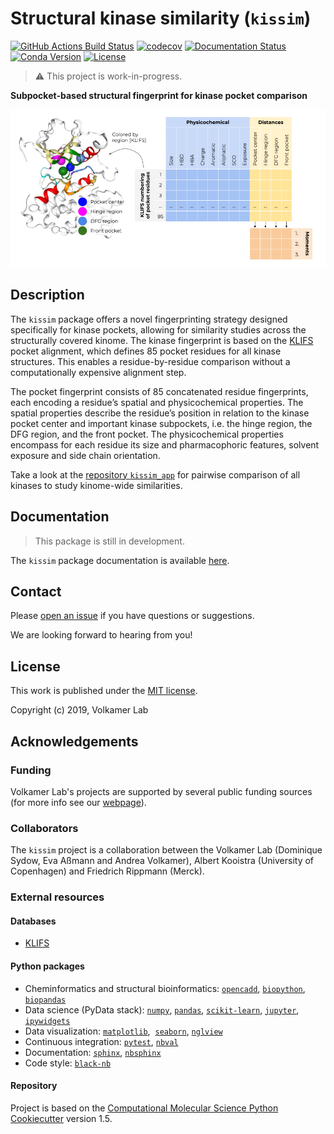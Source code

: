 Structural kinase similarity (`kissim`)
==============================

[//]: # (Badges)
[![GitHub Actions Build Status](https://github.com/volkamerlab/kissim/workflows/CI/badge.svg)](https://github.com/volkamerlab/kissim/actions?query=workflow%3ACI)
[![codecov](https://codecov.io/gh/volkamerlab/kissim/branch/main/graph/badge.svg)](https://codecov.io/gh/volkamerlab/kissim)
[![Documentation Status](https://readthedocs.org/projects/kissim/badge/?version=latest)](https://kissim.readthedocs.io/en/latest/?badge=latest)
[![Conda Version](https://img.shields.io/conda/vn/conda-forge/kissim.svg)](https://anaconda.org/conda-forge/kissim)
[![License](https://img.shields.io/badge/License-MIT-blue.svg)](https://opensource.org/licenses/MIT)

> ⚠ This project is work-in-progress.

**Subpocket-based structural fingerprint for kinase pocket comparison** 

![Subpocket-based structural fingerprint for kinase pockets](docs/_static/kissim_toc.png)

## Description

The `kissim` package offers a novel fingerprinting strategy designed specifically for kinase pockets, 
allowing for similarity studies across the structurally covered kinome. 
The kinase fingerprint is based on the [KLIFS](klifs.net/) pocket alignment, 
which defines 85 pocket residues for all kinase structures. 
This enables a residue-by-residue comparison without a computationally expensive alignment step. 

The pocket fingerprint consists of 85 concatenated residue fingerprints, 
each encoding a residue’s spatial and physicochemical properties. 
The spatial properties describe the residue’s position in relation to the kinase pocket center and 
important kinase subpockets, i.e. the hinge region, the DFG region, and the front pocket. 
The physicochemical properties encompass for each residue its size and pharmacophoric features, solvent exposure and side chain orientation.

Take a look at the [repository `kissim_app`](https://github.com/volkamerlab/kissim_app) for pairwise comparison of all kinases to study kinome-wide similarities.

## Documentation

> This package is still in development.

The `kissim` package documentation is available [here](https://kissim.readthedocs.io/).

## Contact

Please [open an issue](https://github.com/volkamerlab/kissim/issues) if you have questions or suggestions.

We are looking forward to hearing from you!

## License

This work is published under the [MIT license](https://github.com/volkamerlab/kissim/blob/master/LICENSE).

Copyright (c) 2019, Volkamer Lab


## Acknowledgements

### Funding

Volkamer Lab's projects are supported by several public funding sources
(for more info see our [webpage](https://volkamerlab.org/)).

### Collaborators

The `kissim` project is a collaboration between the Volkamer Lab (Dominique Sydow, Eva Aßmann and Andrea Volkamer), Albert Kooistra (University of Copenhagen) and Friedrich Rippmann (Merck).

### External resources

#### Databases

- [KLIFS](https://klifs.net/)

#### Python packages

- Cheminformatics and structural bioinformatics:
  [`opencadd`](https://opencadd.readthedocs.io/en/latest/),
  [`biopython`](https://biopython.org/),
  [`biopandas`](http://rasbt.github.io/biopandas/)
- Data science (PyData stack):
  [`numpy`](https://numpy.org/),
  [`pandas`](https://pandas.pydata.org/),
  [`scikit-learn`](https://scikit-learn.org/),
  [`jupyter`](https://jupyter.org/),
  [`ipywidgets`](https://ipywidgets.readthedocs.io)
- Data visualization:
  [`matplotlib`](https://matplotlib.org/), 
  [`seaborn`](https://seaborn.pydata.org/),
  [`nglview`](http://nglviewer.org/nglview/latest/)
- Continuous integration:
  [`pytest`](https://docs.pytest.org),
  [`nbval`](https://nbval.readthedocs.io)
- Documentation:
  [`sphinx`](https://www.sphinx-doc.org),
  [`nbsphinx`](https://nbsphinx.readthedocs.io)
- Code style:
  [`black-nb`](https://github.com/tomcatling/black-nb)

#### Repository

Project is based on the 
[Computational Molecular Science Python Cookiecutter](https://github.com/molssi/cookiecutter-cms) version 1.5.
